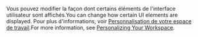 <span data-ttu-id="e0073-101">Vous pouvez modifier la façon dont certains éléments de l'interface utilisateur sont affichés.</span><span class="sxs-lookup"><span data-stu-id="e0073-101">You can change how certain UI elements are displayed.</span></span> <span data-ttu-id="e0073-102">Pour plus d'informations, voir [Personnalisation de votre espace de travail](../ui-personalization-user.md).</span><span class="sxs-lookup"><span data-stu-id="e0073-102">For more information, see [Personalizing Your Workspace](../ui-personalization-user.md).</span></span>
